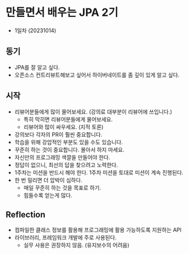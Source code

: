 # 만들면서 배우는 JPA 2기
- 1일차 (20231014)

## 동기
- JPA를 잘 알고 싶다.
- 오픈소스 컨트리뷰트해보고 싶어서 하이버네이트를 좀 깊이 있게 알고 싶다.

## 시작
- 리뷰어분들에게 많이 물어보세요. (강의료 대부분이 리뷰어에 쓰입니다.)
    - 특히 막히면 리뷰어분들에게 물어보세요.
    - 리뷰어와 많이 싸우세요. (지적 토론)
- 강의보다 각자의 PR이 훨씬 중요합니다.
- 학습을 위해 강압적인 부분도 있을 수도 있습니다.
- 꾸준히 하는 것이 중요합니다. 몰아서 하지 마세요.
- 자신만의 프로그래밍 색깔을 만들어야 한다.
- 정답이 없으니, 최선의 답을 찾으려고 노력한다.
- 1주차는 미션을 반드시 해야 한다. 1주차 미션을 토대로 미션이 계속 진행된다.
- 한 번 밀리면 더 압박이 심하다.
    - 매일 꾸준히 하는 것을 목표로 하기.
    - 힘들수록 얻는게 많다.

## Reflection
- 컴파일한 클래스 정보를 활용해 프로그래밍에 활용 가능하도록 지원하는 API
- 라이브러리, 프레임워크 개발에 주로 사용된다.
    - 실무 사용은 권장하지 않음. (유지보수의 어려움)
